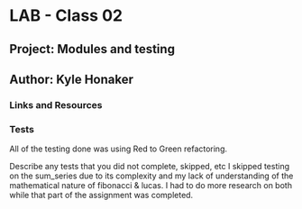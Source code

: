 # LAB - Class 02  
## Project: Modules and testing  
## Author: Kyle Honaker  

### Links and Resources  

### Tests
All of the testing done was using Red to Green refactoring.

Describe any tests that you did not complete, skipped, etc
I skipped testing on the sum_series due to its complexity and my lack of understanding of the 
mathematical nature of fibonacci & lucas. I had to do more research on both while that part of the
assignment was completed.